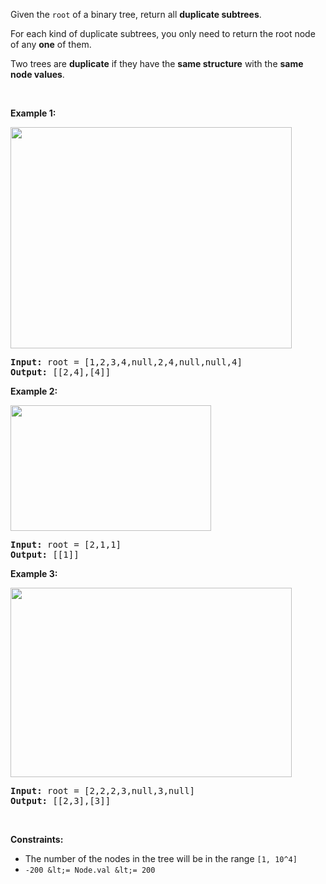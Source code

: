 Given the `` root ``&nbsp;of a binary tree, return all __duplicate subtrees__.

For each kind of duplicate subtrees, you only need to return the root node of any __one__ of them.

Two trees are __duplicate__ if they have the __same structure__ with the __same node values__.

&nbsp;

__Example 1:__

<img alt="" src="https://assets.leetcode.com/uploads/2020/08/16/e1.jpg" style="width: 450px; height: 354px;"/>

<pre>
<strong>Input:</strong> root = [1,2,3,4,null,2,4,null,null,4]
<strong>Output:</strong> [[2,4],[4]]
</pre>

__Example 2:__

<img alt="" src="https://assets.leetcode.com/uploads/2020/08/16/e2.jpg" style="width: 321px; height: 201px;"/>

<pre>
<strong>Input:</strong> root = [2,1,1]
<strong>Output:</strong> [[1]]
</pre>

__Example 3:__

<img alt="" src="https://assets.leetcode.com/uploads/2020/08/16/e33.jpg" style="width: 450px; height: 303px;"/>

<pre>
<strong>Input:</strong> root = [2,2,2,3,null,3,null]
<strong>Output:</strong> [[2,3],[3]]
</pre>

&nbsp;

__Constraints:__

*   The number of the nodes in the tree will be in the range `` [1, 10^4] ``
*   `` -200 &lt;= Node.val &lt;= 200 ``